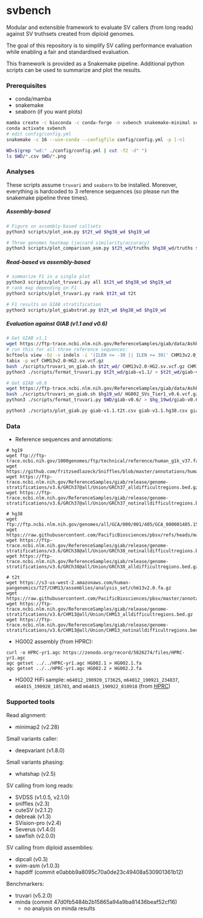 # svbench

Modular and extensible framework to evaluate SV callers (from long reads) against SV truthsets created from diploid genomes.

The goal of this repository is to simplify SV calling performance evaluation while enabling a fair and standardised evaluation.

This framework is provided as a Snakemake pipeline. Additional python scripts can be used to summarize and plot the results.

### Prerequisites
* conda/mamba
* snakemake
* seaborn (if you want plots)

``` sh
mamba create -c bioconda -c conda-forge -n svbench snakemake-minimal seaborn
conda activate svbench
# edit config/config.yml
snakemake -c 16 --use-conda --configfile config/config.yml -p [-n]

WD=$(grep "wd:" ./config/config.yml | cut -f2 -d" ")
ls $WD/*.csv $WD/*.png
```

### Analyses
These scripts assume `truvari` and `seaborn` to be installed. Moreover, everything is hardcoded to 3 reference sequences (so please run the snakemake pipeline three times).

##### Assembly-based
``` sh
# Figure on assembly-based callsets
python3 scripts/plot_asm.py $t2t_wd $hg38_wd $hg19_wd

# Three genomes heatmap (jaccard similarity/accuracy)
python3 scripts/plot_comparison_asm.py $t2t_wd/truths $hg38_wd/truths $hg19_wd/truths
```

##### Read-based vs assembly-based
``` sh
# summarize F1 in a single plot
python3 scripts/plot_truvari.py all $t2t_wd $hg38_wd $hg19_wd
# rank map depending on F1
python3 scripts/plot_truvari.py rank $t2t_wd t2t

# F1 results on GIAB stratification
python3 scripts/plot_giabstrat.py $t2t_wd $hg38_wd $hg19_wd
```

##### Evaluation against GIAB (v1.1 and v0.6)
``` sh
# Get GIAB v1.1
wget https://ftp-trace.ncbi.nlm.nih.gov/ReferenceSamples/giab/data/AshkenazimTrio/analysis/NIST_HG002_DraftBenchmark_defrabbV0.019-20241113/{CHM13v2.0,GRCh37,GRCh38}_HG2-T2TQ100-V1.1_stvar.{vcf.gz,vcf.gz.tbi,benchmark.bed}
# run this for all three reference sequences:
bcftools view -Oz -v indels -i '(ILEN <= -30 || ILEN >= 30)' CHM13v2.0_HG2-T2TQ100-V1.1_stvar.vcf.gz > CHM13v2.0-HG2.sv.vcf.gz
tabix -p vcf CHM13v2.0-HG2.sv.vcf.gz
bash ./scripts/truvari_on_giab.sh $t2t_wd/ CHM13v2.0-HG2.sv.vcf.gz CHM13v2.0_HG2-T2TQ100-V1.1_stvar.benchmark.bed 11
python3 ./scripts/format_truvari.py $t2t_wd/giab-v1.1/ > $t2t_wd/giab-v1.1.csv

# Get GIAB v0.6
wget https://ftp-trace.ncbi.nlm.nih.gov/ReferenceSamples/giab/data/AshkenazimTrio/analysis/NIST_SVs_Integration_v0.6/HG002_SVs_Tier1_v0.6.{vcf.gz,vcf.gz.tbi,bed}
bash ./scripts/truvari_on_giab.sh $hg19_wd/ HG002_SVs_Tier1_v0.6.vcf.gz HG002_SVs_Tier1_v0.6.bed 06
python3 ./scripts/format_truvari.py $WD/giab-v0.6/ > $hg_19wd/giab-v0.6.csv

python3 ./scripts/plot_giab.py giab-v1.1.t2t.csv giab-v1.1.hg38.csv giab-v1.1.hg19.csv giab-v0.6.csv
```

### Data
- Reference sequences and annotations:
```
# hg19
wget ftp://ftp-trace.ncbi.nih.gov/1000genomes/ftp/technical/reference/human_g1k_v37.fasta.gz
wget https://github.com/fritzsedlazeck/Sniffles/blob/master/annotations/human_hs37d5.trf.bed
wget https://ftp-trace.ncbi.nlm.nih.gov/ReferenceSamples/giab/release/genome-stratifications/v3.6/GRCh37@all/Union/GRCh37_alldifficultregions.bed.gz
wget https://ftp-trace.ncbi.nlm.nih.gov/ReferenceSamples/giab/release/genome-stratifications/v3.6/GRCh37@all/Union/GRCh37_notinalldifficultregions.bed.gz

# hg38
wget ftp://ftp.ncbi.nlm.nih.gov/genomes/all/GCA/000/001/405/GCA_000001405.15_GRCh38/seqs_for_alignment_pipelines.ucsc_ids/GCA_000001405.15_GRCh38_no_alt_analysis_set.fna.gz
wget https://raw.githubusercontent.com/PacificBiosciences/pbsv/refs/heads/master/annotations/human_GRCh38_no_alt_analysis_set.trf.bed
wget https://ftp-trace.ncbi.nlm.nih.gov/ReferenceSamples/giab/release/genome-stratifications/v3.6/GRCh38@all/Union/GRCh38_notinalldifficultregions.bed.gz
wget https://ftp-trace.ncbi.nlm.nih.gov/ReferenceSamples/giab/release/genome-stratifications/v3.6/GRCh38@all/Union/GRCh38_alldifficultregions.bed.gz

# t2t
wget https://s3-us-west-2.amazonaws.com/human-pangenomics/T2T/CHM13/assemblies/analysis_set/chm13v2.0.fa.gz
wget https://raw.githubusercontent.com/PacificBiosciences/pbsv/master/annotations/human_chm13v2.0_maskedY_rCRS.trf.bed
wget https://ftp-trace.ncbi.nlm.nih.gov/ReferenceSamples/giab/release/genome-stratifications/v3.6/CHM13@all/Union/CHM13_alldifficultregions.bed.gz
wget https://ftp-trace.ncbi.nlm.nih.gov/ReferenceSamples/giab/release/genome-stratifications/v3.6/CHM13@all/Union/CHM13_notinalldifficultregions.bed.gz
```

- HG002 assembly (from HPRC):
```
curl -o HPRC-yr1.agc https://zenodo.org/record/5826274/files/HPRC-yr1.agc
agc getset ../../HPRC-yr1.agc HG002.1 > HG002.1.fa
agc getset ../../HPRC-yr1.agc HG002.2 > HG002.2.fa
```

- HG002 HiFi sample: `m64012_190920_173625`, `m64012_190921_234837`, `m64015_190920_185703`, and `m64015_190922_010918` (from [HPRC](https://s3-us-west-2.amazonaws.com/human-pangenomics/index.html?prefix=working/HPRC_PLUS/HG002/raw_data/PacBio_HiFi/15kb/))


### Supported tools
Read alignment:
* minimap2 (v2.28)

Small variants caller:
* deepvariant (v1.8.0)

Small variants phasing:
* whatshap (v2.5)

SV calling from long reads:
* SVDSS (v1.0.5, v2.1.0)
* sniffles (v2.3)
* cuteSV (v2.1.2)
* debreak (v1.3)
* SVision-pro (v2.4)
* Severus (v1.4.0)
* sawfish (v2.0.0)

SV calling from diploid assemblies:
* dipcall (v0.3)
* svim-asm (v1.0.3)
* hapdiff (commit e0abbb9a8095c70a0de23c49408a530901361b12)

Benchmarkers:
* truvari (v5.2.0)
* minda (commit 47d0fb5484b2b15865a94a9ba81436beaf52cf16)
  * no analysis on minda results
